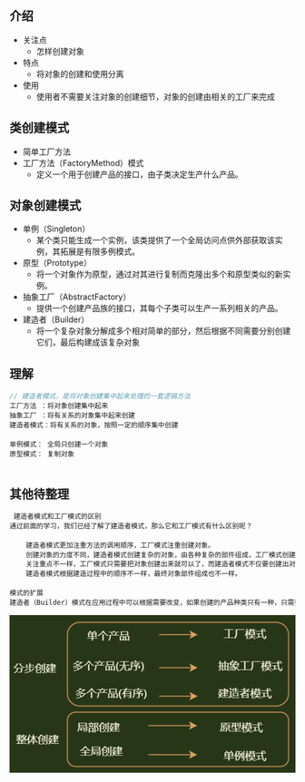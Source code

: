 ## 介绍

*   关注点
    *   怎样创建对象
*   特点
    *   将对象的创建和使用分离
*   使用
    *   使用者不需要关注对象的创建细节，对象的创建由相关的工厂来完成

## 类创建模式

*   简单工厂方法
*   工厂方法（FactoryMethod）模式
    *   定义一个用于创建产品的接口，由子类决定生产什么产品。

## 对象创建模式

*   单例（Singleton）
    *   某个类只能生成一个实例，该类提供了一个全局访问点供外部获取该实例，其拓展是有限多例模式。
*   原型（Prototype）
    *   将一个对象作为原型，通过对其进行复制而克隆出多个和原型类似的新实例。
*   抽象工厂（AbstractFactory）
    *   提供一个创建产品族的接口，其每个子类可以生产一系列相关的产品。
*   建造者（Builder）
    *   将一个复杂对象分解成多个相对简单的部分，然后根据不同需要分别创建它们，最后构建成该复杂对象



## 理解

```java
// 建造者模式，是将对象创建集中起来处理的一套逻辑方法
工厂方法 ：将对象创建集中起来
抽象工厂 ：将有关系的对象集中起来创建
建造者模式：将有关系的对象，按照一定的顺序集中创建
    
单例模式： 全局只创建一个对象
原型模式： 复制对象
    
```







## 其他待整理

```java
 建造者模式和工厂模式的区别
通过前面的学习，我们已经了解了建造者模式，那么它和工厂模式有什么区别呢？

    建造者模式更加注重方法的调用顺序，工厂模式注重创建对象。
    创建对象的力度不同，建造者模式创建复杂的对象，由各种复杂的部件组成，工厂模式创建出来的对象都一样
    关注重点不一样，工厂模式只需要把对象创建出来就可以了，而建造者模式不仅要创建出对象，还要知道对象由哪些部件组成。
    建造者模式根据建造过程中的顺序不一样，最终对象部件组成也不一样。

模式的扩展
建造者（Builder）模式在应用过程中可以根据需要改变，如果创建的产品种类只有一种，只需要一个具体建造者，这时可以省略掉抽象建造者，甚至可以省略掉指挥者角色。
```

![image-20210221013110185](image-20210221013110185.png)





